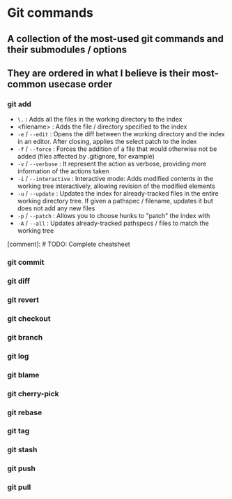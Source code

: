 # Git commands

## A collection of the most-used git commands and their submodules / options
## They are ordered in what I believe is their most-common usecase order

### git add

- `\.` : Adds all the files in the working directory to the index
- \<filename\> : Adds the file / directory specified to the index
- `-e` / `--edit` : Opens the diff between the working directory and the index in an editor. After closing, applies the select patch to the index
- `-f` / `--force` : Forces the addition of a file that would otherwise not be added (files affected by .gitignore, for example)
- `-v` / `--verbose` : It represent the action as verbose, providing more information of the actions taken
- `-i` / `--interactive` : Interactive mode: Adds modified contents in the working tree interactively, allowing revision of the modified elements
- `-u` / `--update` : Updates the index for already-tracked files in the entire working directory tree. If given a pathspec / filename, updates it but does not add any new files
- `-p` / `--patch` : Allows you to choose hunks to "patch" the index with
- `-A` / `--all` : Updates already-tracked pathspecs / files to match the working tree

[comment]: # TODO: Complete cheatsheet
### git commit




### git diff

### git revert

### git checkout

### git branch

### git log

### git blame

### git cherry-pick

### git rebase

### git tag

### git stash

### git push

### git pull
